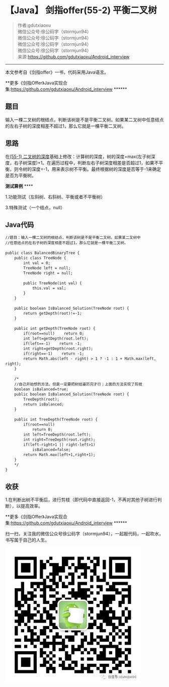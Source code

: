 # 【Java】 剑指offer(55-2) 平衡二叉树  
  
> 作者:gdutxiaoxu<br/> 微信公众号:徐公码字（stormjun94）<br/>微信公众号:徐公码字（stormjun94）<br/>微信公众号:徐公码字（stormjun94）<br/>微信公众号:徐公码字（stormjun94）<br/>来源:https://github.com/gdutxiaoxu/Android_interview

****

本文参考自《剑指offer》一书，代码采用Java语言。

**更多《剑指Offer》Java实现合集:https://github.com/gdutxiaoxu/Android_interview ******

## 题目

输入一棵二叉树的根结点，判断该树是不是平衡二叉树。如果某二叉树中任意结点的左右子树的深度相差不超过1，那么它就是一棵平衡二叉树。

## 思路

在[(55-1)
二叉树的深度](https://www.cnblogs.com/yongh/p/9958736.html)基础上修改：计算树的深度，树的深度=max(左子树深度，右子树深度)+1。在遍历过程中，判断左右子树深度相差是否超过1，如果不平衡，则令树的深度=-1，用来表示树不平衡。最终根据树的深度是否等于-1来确定是否为平衡树。

**测试算例** ****

1.功能测试（左斜树、右斜树、平衡或者不平衡树）

3.特殊测试（一个结点，null）

## **Java代码**

    
    
    //题目：输入一棵二叉树的根结点，判断该树是不是平衡二叉树。如果某二叉树中
    //任意结点的左右子树的深度相差不超过1，那么它就是一棵平衡二叉树。
    
    public class BalancedBinaryTree {
    	public class TreeNode {
    	    int val = 0;
    	    TreeNode left = null;
    	    TreeNode right = null;
    
    	    public TreeNode(int val) {
    	        this.val = val;
    	    }
    	}
    	
        public boolean IsBalanced_Solution(TreeNode root) {
            return getDepth(root)!=-1;
        }
        
        public int getDepth(TreeNode root) {
            if(root==null)    return 0;
            int left=getDepth(root.left);
            if(left==-1)    return -1;
            int right=getDepth(root.right);
            if(right==-1)    return -1;
            return Math.abs(left - right) > 1 ? -1 : 1 + Math.max(left, right);
        }
        
        /*
        //自己开始想的方法，但是一定要把树给遍历完才行；上面的方法实现了剪枝
        boolean isBalanced=true;
        public boolean IsBalanced_Solution(TreeNode root) {
            TreeDepth(root);
            return isBalanced;
        }
         
        public int TreeDepth(TreeNode root) {
            if(root==null)
                return 0;
            int left=TreeDepth(root.left);
            int right=TreeDepth(root.right);
            if(left-right>1 || right-left>1)
                isBalanced=false;
            return Math.max(left+1,right+1);
        }
        */
    }
    

## **收获**

1.在判断出树不平衡后，进行剪枝（即代码中直接返回-1，不再对其他子树进行判断），以提高效率。

**更多《剑指Offer》Java实现合集:https://github.com/gdutxiaoxu/Android_interview ******

扫一扫，关注我的微信公众号徐公码字（stormjun94），一起敲代码，一起吹水，书写属于自己的人生。

![](https://raw.githubusercontent.com/gdutxiaoxu/blog_pic/master/offer/20200722234908.png)